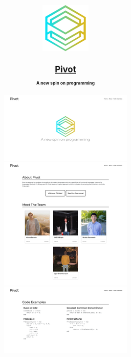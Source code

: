 <p align="center">
  <img src="src/Images/Pivot/pivot.png" width="30%">
</p>

<h1 align="center">
  <a href="https://nicoraymundo.com">
    Pivot
  </a>
</h1>
<p align="center"><strong>A new spin on programming</strong><br><br></p>

<p align="center">
  <img src="src/Images/Stills/Home.png" width="80%">
  <img src="src/Images/Stills/About.png" width="80%">
  <img src="src/Images/Stills/Code.png" width="80%">
</p>